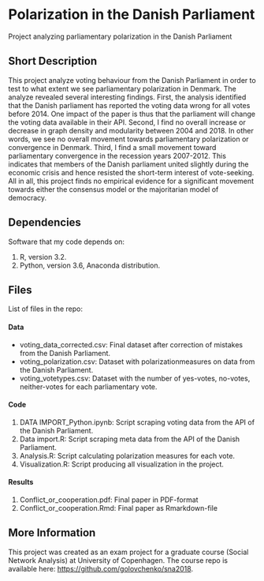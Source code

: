 # Polarization in the Danish Parliament
Project analyzing parliamentary polarization in the Danish Parliament

## Short Description

This project analyze voting behaviour from the Danish Parliament in order to test to what extent we see  parliamentary polarization in Denmark. The analyze revealed several interesting findings. First, the analysis identified that the Danish parliament has reported the voting data wrong for all votes before 2014. One impact of the paper is thus that the parliament will change the voting data available in their API. Second, I find no overall increase or decrease in graph density and modularity between 2004 and 2018. In other words, we see no overall movement towards parliamentary polarization or convergence in Denmark. Third, I find a small movement toward parliamentary convergence in the recession years 2007-2012. This indicates that members of the Danish parliament united slightly during the economic crisis and hence resisted the short-term interest of vote-seeking. All in all, this project finds no empirical evidence for a significant movement towards either the consensus model or the majoritarian model of democracy.

## Dependencies

Software that my code depends on:

1. R, version 3.2.
2. Python, version 3.6, Anaconda distribution.

## Files

List of files in the repo:

#### Data

- voting_data_corrected.csv: Final dataset after correction of mistakes from the Danish Parliament.
- voting_polarization.csv: Dataset with polarizationmeasures on data from the Danish Parliament.
- voting_votetypes.csv: Dataset with the number of yes-votes, no-votes, neither-votes for each parliamentary vote.

#### Code

1. DATA IMPORT_Python.ipynb: Script scraping voting data from the API of the Danish Parliament.
2. Data import.R: Script scraping meta data from the API of the Danish Parliament.
3. Analysis.R: Script calculating polarization measures for each vote. 
4. Visualization.R: Script producing all visualization in the project.

#### Results
1. Conflict_or_cooperation.pdf: Final paper in PDF-format
2. Conflict_or_cooperation.Rmd: Final paper as Rmarkdown-file

## More Information
This project was created as an exam project for a graduate course (Social Network Analysis) at University of Copenhagen. The course repo is available here: https://github.com/golovchenko/sna2018.
